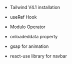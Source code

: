 - Tailwind V4.1 installation 
- useRef Hook
- Modulo Operator
- onloadeddata property

- gsap for animation

- react-use library for navbar